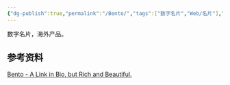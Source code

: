 ```yaml
---
{"dg-publish":true,"permalink":"/Bento/","tags":["数字名片","Web/名片"],"noteIcon":""}
---
```


数字名片，海外产品。


## 参考资料
[Bento - A Link in Bio, but Rich and Beautiful.](https://bento.me/en/home)